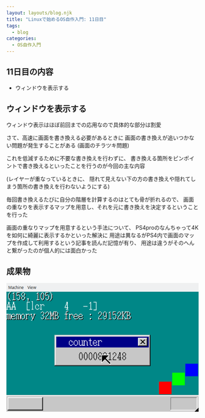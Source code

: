 ```yaml
---
layout: layouts/blog.njk
title: "Linuxで始めるOS自作入門: 11日目"
tags:
  - blog
categories:
  - OS自作入門
---
```


## 11日目の内容
- ウィンドウを表示する

## ウィンドウを表示する
ウィンドウ表示はほぼ前回までの応用なので具体的な部分は割愛

さて、高速に画面を書き換える必要があるときに
画面の書き換えが追いつかない問題が発生することがある
(画面のチラツキ問題)

これを低減するために不要な書き換えを行わずに、
書き換える箇所をピンポイントで書き換えるといったことを行うのが今回の主な内容

(レイヤーが重なっているときに、
隠れて見えない下の方の書き換えや隠れてしまう箇所の書き換えを行わないようにする)

毎回書き換えるたびに自分の階層を計算するのはとても骨が折れるので、
画面の重なりを表示するマップを用意し、それを元に書き換えを決定するということを行った

画面の重なりマップを用意するという手法について、
PS4proのなんちゃって4Kを如何に綺麗に表示するかといった解決に
用途は異なるがPS4内で画面のマップを作成して利用するという記事を読んだ記憶が有り、
用途は違うがそのへんと繋がったのが個人的には面白かった

## 成果物

![OSの画面](os-11day.png)

